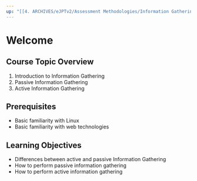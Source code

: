 ```yaml
---
up: "[[4. ARCHIVES/eJPTv2/Assessment Methodologies/Information Gathering/Information Gathering|Information Gathering]]"
---
```


# Welcome

## Course Topic Overview

1. Introduction to Information Gathering
2. Passive Information Gathering
3. Active Information Gathering
    

## Prerequisites

- Basic familiarity with Linux
- Basic familiarity with web technologies
    

## Learning Objectives

- Differences between active and passive Information Gathering
- How to perform passive information gathering
- How to perform active information gathering
